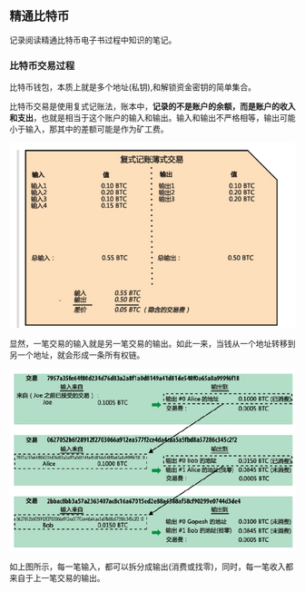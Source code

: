 ## 精通比特币
记录阅读精通比特币电子书过程中知识的笔记。

### 比特币交易过程
比特币钱包，本质上就是多个地址(私钥),和解锁资金密钥的简单集合。

比特币交易是使用复式记账法，账本中，**记录的不是账户的余额，而是账户的收入和支出**，也就是相当于这个账户的输入和输出。输入和输出不严格相等，输出可能小于输入，那其中的差额可能是作为矿工费。

![](image/bitcoin0.png)

显然，一笔交易的输入就是另一笔交易的输出。如此一来，当钱从一个地址转移到另一个地址，就会形成一条所有权链。

![](image/bitcoin1.png)

如上图所示，每一笔输入，都可以拆分成输出(消费或找零)，同时，每一笔收入都来自于上一笔交易的输出。

